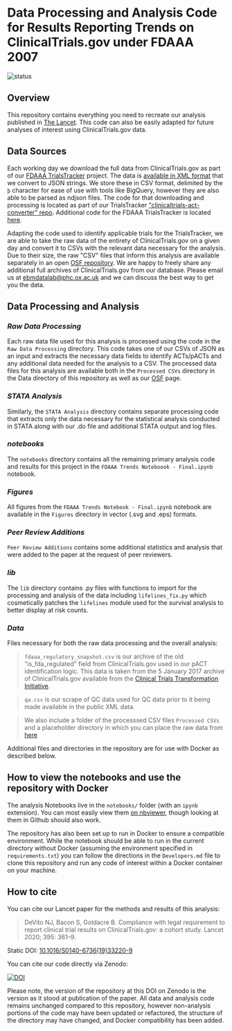 # Data Processing and Analysis Code for Results Reporting Trends on ClinicalTrials.gov under FDAAA 2007

![status](https://github.com/ebmdatalab/fdaaa_trends/workflows/Notebook%20checks/badge.svg)

## Overview

This repository contains everything you need to recreate our analysis published in [The Lancet](https://doi.org/10.1016/S0140-6736(19)33220-9). This code can also be easily adapted for future analyses of interest using ClinicalTrials.gov data.

## Data Sources

Each working day we download the full data from ClinicalTrials.gov as part of our [FDAAA TrialsTracker](https://fdaaa.trialstracker.net/) project. The data is [available in XML format](https://clinicaltrials.gov/ct2/resources/download) that we convert to JSON strings. We store these in CSV format, delimited by the `þ` character for ease of use with tools like BigQuery, however they are also able to be parsed as ndjson files. The code for that downloading and processing is located as part of our TrialsTracker ["clinicaltrials-act-converter" repo](https://github.com/ebmdatalab/clinicaltrials-act-converter). Additional code for the FDAAA TrialsTracker is located [here](https://github.com/ebmdatalab/clinicaltrials-act-tracker).

Adapting the code used to identify applicable trials for the TrialsTracker, we are able to take the raw data of the entirety of ClinicalTrials.gov on a given day and convert it to CSVs with the relevant data necessary for the analysis. Due to their size, the raw "CSV" files that inform this analysis are available separately in an open [OSF repository](https://doi.org/10.17605/OSF.IO/X8NBV). We are happy to freely share any additional full archives of ClinicalTrials.gov from our database. Please email us at [ebmdatalab@phc.ox.ac.uk](mailto:ebmdatalab@phc.ox.ac.uk) and we can discuss the best way to get you the data.

## Data Processing and Analysis

### *Raw Data Processing*

Each raw data file used for this analysis is processed using the code in the `Raw Data Processing` directory. This code takes one of our CSVs of JSON as an input and extracts the necessary data fields to identify ACTs/pACTs and any additional data needed for the analysis to a CSV. The processed data files for this analysis are available both in the `Processed CSVs` directory in the Data directory of this repository as well as our [OSF](https://doi.org/10.17605/OSF.IO/X8NBV) page.

### *STATA Analysis*

Similarly, the `STATA Analysis` directory contains separate processing code that extracts only the data necessary for the statistical analysis conducted in STATA along with our .do file and additional STATA output and log files.

### *notebooks*

The `notebooks` directory contains all the remaining primary analysis code and results for this project in the `FDAAA Trends Noteboook - Final.ipynb` notebook.

### *Figures*

All figures from the `FDAAA Trends Notebook - Final.ipynb` notebook are available in the `Figures` directory in vector (.svg and .eps) formats.

### *Peer Review Additions*

`Peer Review Additions` contains some additional statistics and analysis that were added to the paper at the request of peer reviewers.

### *lib*

The `lib` directory contains .py files with functions to import for the processing and analysis of the data including `lifelines_fix.py`  which cosmetically patches the `lifelines` module used for the survival analysis to better display at risk counts.

### *Data*

Files necessary for both the raw data processing and the overall analysis:

>`fdaaa_regulatory_snapshot.csv` is our archive of the old "is_fda_regulated" field from ClinicalTrials.gov used in our pACT identification logic. This data is taken from the 5 January 2017 archive of ClinicalTrials.gov available from the [Clinical Trials Transformation Initiative](https://aact.ctti-clinicaltrials.org/snapshots).

>`qa.csv` is our scrape of QC data used for QC data prior to it being made available in the public XML data.

>We also include a folder of the processsed CSV files `Processed CSVs` and a placeholder directory in which you can place the raw data from [here](https://doi.org/10.17605/OSF.IO/X8NBV)

Additional files and directories in the repository are for use with Docker as described below.

## How to view the notebooks and use the repository with Docker

The analysis Notebooks live in the `notebooks/` folder (with an `ipynb` extension). You can most easily view them [on nbviewer](https://nbviewer.jupyter.org/github/ebmdatalab/fdaaa_trends/tree/master/notebooks/), though looking at them in Github should also work.

The repository has also been set up to run in Docker to ensure a compatible environment. While the notebook should be able to run in the current directory without Docker (assuming the environment specified in `requirements.txt`) you can follow the directions in the `Developers.md` file to clone this repository and run any code of interest within a Docker container on your machine.

## How to cite

You can cite our Lancet paper for the methods and results of this analysis:

>DeVito NJ, Bacon S, Goldacre B. Compliance with legal requirement to report clinical trial results on ClinicalTrials.gov: a cohort study. Lancet 2020; 395: 361–9.

Static DOI: [10.1016/S0140-6736(19)33220-9](https://doi.org/10.1016/S0140-6736(19)33220-9)

You can cite our code directly via Zenodo: 

[![DOI](https://zenodo.org/badge/DOI/10.5281/zenodo.3603491.svg)](https://doi.org/10.5281/zenodo.3603491)

Please note, the version of the repository at this DOI on Zenodo is the version as it stood at publication of the paper. All data and analysis code remains unchanged compared to this repository, however non-analysis portions of the code may have been updated or refactored, the structure of the directory may have changed, and Docker compatibility has been added.
